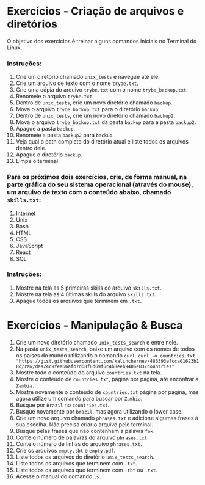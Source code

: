 # Exercícios - Criação de arquivos e diretórios

O objetivo dos exercícios é treinar alguns comandos iniciais no Terminal do Linux.

### Instruções:

1. Crie um diretório chamado ```unix_tests``` e navegue até ele.
2. Crie um arquivo de texto com o nome ```trybe.txt```.
3. Crie uma cópia do arquivo ```trybe.txt``` com o nome ```trybe_backup.txt```.
4. Renomeie o arquivo ```trybe.txt```.
5. Dentro de ```unix_tests```, crie um novo diretório chamado ```backup```.
6. Mova o arquivo ```trybe_backup.txt``` para o diretório ```backup```.
7. Dentro de ```unix_tests```, crie um novo diretório chamado ```backup2```.
8. Mova o arquivo ```trybe_backup.txt``` da pasta ```backup``` para a pasta ```backup2```.
9. Apague a pasta ```backup```.
10. Renomeie a pasta ```backup2``` para ```backup```.
11. Veja qual o path completo do diretório atual e liste todos os arquivos dentro dele.
12. Apague o diretório ```backup```.
13. Limpe o terminal.

### Para os próximos dois exercícios, crie, de forma manual, na parte gráfica do seu sistema operacional (através do mouse), um arquivo de texto com o conteúdo abaixo, chamado ```skills.txt```:
1. Internet
2. Unix
3. Bash
4. HTML
5. CSS
6. JavaScript
7. React
8. SQL

### Instruções:

1. Mostre na tela as 5 primeiras skills do arquivo ```skills.txt```.
2. Mostre na tela as 4 últimas skills do arquivo ```skills.txt```.
3. Apague todos os arquivos que terminem em ```.txt```.

# Exercícios - Manipulação & Busca

1. Crie um novo diretório chamado ```unix_tests_search``` e entre nele.
2. Na pasta ```unix_tests_search```, baixe um arquivo com os nomes de todos os países do mundo utilizando o comando ```curl```.
```curl -o countries.txt "https://gist.githubusercontent.com/kalinchernev/486393efcca01623b18d/raw/daa24c9fea66afb7d68f8d69f0c4b8eeb9406e83/countries"```
3. Mostre todo o conteúdo do arquivo ```countries.txt``` na tela.
4. Mostre o conteúdo de ```countries.txt```, página por página, até encontrar a ```Zambia```.
5. Mostre novamente o conteúdo de ```countries.txt``` página por página, mas agora utilize um comando para buscar por ```Zambia```.
6. Busque por ```Brazil``` no ```countries.txt```.
7. Busque novamente por ```brazil```, mas agora utilizando o lower case.
8. Crie um novo arquivo chamado ```phrases.txt``` e adicione algumas frases à sua escolha. Não precisa criar o arquivo pelo terminal.
9. Busque pelas frases que não contenham a palavra ```fox```.
10. Conte o número de palavras do arquivo ```phrases.txt```.
11. Conte o número de linhas do arquivo ```phrases.txt```.
12. Crie os arquivos ```empty.tbt``` e ```empty.pdf```.
13. Liste todos os arquivos do diretório ```unix_tests_search```.
14. Liste todos os arquivos que terminem com ```.txt```.
15. Liste todos os arquivos que terminem com ```.tbt``` ou ```.txt```.
16. Acesse o manual do comando ```ls```.